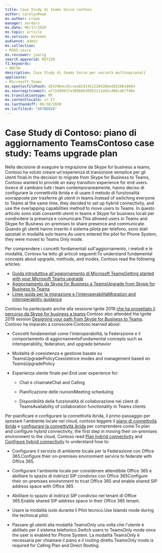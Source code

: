 ```yaml
---
title: Case Study di teams Voice contoso
author: CarolynRowe
ms.author: crowe
manager: serdars
ms.date: 06/17/2020
ms.topic: article
ms.service: msteams
audience: admin
ms.collection:
- M365-voice
ms.reviewer: jowrig
search.appverid: MET150
f1.keywords:
- NOCSH
description: Case Study di teams Voice per società multinazionali
appliesto:
- Microsoft Teams
ms.openlocfilehash: d5429b4c45ccea82d1451210438bedd328618604
ms.sourcegitcommit: af15d99837a389b6b26952211e65cd68c4b7f46e
ms.translationtype: MT
ms.contentlocale: it-IT
ms.lasthandoff: 06/18/2020
ms.locfileid: "44786018"
---
```

# <a name="contoso-case-study-teams-upgrade-plan"></a><span data-ttu-id="93fbf-103">Case Study di Contoso: piano di aggiornamento Teams</span><span class="sxs-lookup"><span data-stu-id="93fbf-103">Contoso case study: Teams upgrade plan</span></span>

<span data-ttu-id="93fbf-104">Nella decisione di eseguire la migrazione da Skype for business a teams, Contoso ha voluto creare un'esperienza di transizione semplice per gli utenti finali.</span><span class="sxs-lookup"><span data-stu-id="93fbf-104">In the decision to migrate from Skype for Business to Teams, Contoso wanted to provide an easy transition experience for end users.</span></span> <span data-ttu-id="93fbf-105">Invece di cambiare tutti i team contemporaneamente, hanno deciso di configurare la connettività ibrida e di usare il metodo di funzionalità sovrapposte per trasferire gli utenti in teams.</span><span class="sxs-lookup"><span data-stu-id="93fbf-105">Instead of switching everyone to Teams at the same time, they decided to set up hybrid connectivity, and use the overlapping capabilities method to move users to Teams.</span></span> <span data-ttu-id="93fbf-106">In questo articolo sono stati consentiti utenti in teams e Skype for business locali per condividere la presenza e comunicare.</span><span class="sxs-lookup"><span data-stu-id="93fbf-106">This allowed users in Teams and Skype for Business on-premises to share presence and communicate.</span></span> <span data-ttu-id="93fbf-107">Quando gli utenti hanno inserito il sistema pilota per telefono, sono stati spostati in modalità solo teams.</span><span class="sxs-lookup"><span data-stu-id="93fbf-107">As users entered the pilot for Phone System, they were moved to Teams Only mode.</span></span>

<span data-ttu-id="93fbf-108">Per comprendere i concetti fondamentali sull'aggiornamento, i metodi e le modalità, Contoso ha letto gli articoli seguenti:</span><span class="sxs-lookup"><span data-stu-id="93fbf-108">To understand fundamental concepts about upgrade, methods, and modes, Contoso read the following articles:</span></span>

- [<span data-ttu-id="93fbf-109">Guida introduttiva all'aggiornamento di Microsoft Teams</span><span class="sxs-lookup"><span data-stu-id="93fbf-109">Getting started with your Microsoft Teams upgrade</span></span>](upgrade-start-here.md)
- [<span data-ttu-id="93fbf-110">Aggiornamento da Skype for Business a Teams</span><span class="sxs-lookup"><span data-stu-id="93fbf-110">Upgrade from Skype for Business to Teams</span></span>](upgrade-to-teams-on-prem-overview.md) 
- [<span data-ttu-id="93fbf-111">Linee guida per la migrazione e l'interoperabilità</span><span class="sxs-lookup"><span data-stu-id="93fbf-111">Migration and interoperability guidance</span></span>](migration-interop-guidance-for-teams-with-skype.md)
 
<span data-ttu-id="93fbf-112">Contoso ha partecipato anche alla sessione Ignite 2019 [che ha progettato il percorso da Skype for business a teams](https://myignite.techcommunity.microsoft.com/sessions/81820?source=sessions).</span><span class="sxs-lookup"><span data-stu-id="93fbf-112">Contoso also attended the Ignite 2019 session [Designing your path from Skype for Business to Teams](https://myignite.techcommunity.microsoft.com/sessions/81820?source=sessions).</span></span> <span data-ttu-id="93fbf-113">Contoso ha imparato a conoscere:</span><span class="sxs-lookup"><span data-stu-id="93fbf-113">Contoso learned about:</span></span>

- <span data-ttu-id="93fbf-114">Concetti fondamentali come l'interoperabilità, la Federazione e il comportamento di aggiornamento</span><span class="sxs-lookup"><span data-stu-id="93fbf-114">Fundamental concepts such as interoperability, federation, and upgrade behavior</span></span> 

- <span data-ttu-id="93fbf-115">Modalità di coesistenza e gestione basate su TeamsUpgradePolicy</span><span class="sxs-lookup"><span data-stu-id="93fbf-115">Coexistence modes and management based on TeamsUpgradePolicy</span></span> 

- <span data-ttu-id="93fbf-116">Esperienza utente finale per:</span><span class="sxs-lookup"><span data-stu-id="93fbf-116">End user experience for:</span></span> 

  - <span data-ttu-id="93fbf-117">Chat e chiamate</span><span class="sxs-lookup"><span data-stu-id="93fbf-117">Chat and Calling</span></span> 

  - <span data-ttu-id="93fbf-118">Pianificazione delle riunioni</span><span class="sxs-lookup"><span data-stu-id="93fbf-118">Meeting scheduling</span></span> 

  - <span data-ttu-id="93fbf-119">Disponibilità della funzionalità di collaborazione nei client di Teams</span><span class="sxs-lookup"><span data-stu-id="93fbf-119">Availability of collaboration functionality in Teams clients</span></span> 

<span data-ttu-id="93fbf-120">Per pianificare e configurare la connettività ibrida, il primo passaggio per spostare l'ambiente locale nel cloud, contoso leggere il [piano di connettività ibrida](https://docs.microsoft.com/SkypeForBusiness/hybrid/plan-hybrid-connectivity) e [configurare la connettività ibrida](https://docs.microsoft.com/SkypeForBusiness/hybrid/configure-hybrid-connectivity) per comprendere come:</span><span class="sxs-lookup"><span data-stu-id="93fbf-120">To plan and configure hybrid connectivity, the first step in moving their on-premises environment to the cloud, Contoso read [Plan hybrid connectivity](https://docs.microsoft.com/SkypeForBusiness/hybrid/plan-hybrid-connectivity) and [Configure hybrid connectivity](https://docs.microsoft.com/SkypeForBusiness/hybrid/configure-hybrid-connectivity) to understand how to:</span></span> 

  - <span data-ttu-id="93fbf-121">Configurare il servizio di ambiente locale per la Federazione con Office 365.</span><span class="sxs-lookup"><span data-stu-id="93fbf-121">Configure their on-premises environment service to federate with Office 365.</span></span> 

  - <span data-ttu-id="93fbf-122">Configurare l'ambiente locale per considerare attendibile Office 365 e abilitare lo spazio di indirizzi SIP condiviso con Office 365</span><span class="sxs-lookup"><span data-stu-id="93fbf-122">Configure their on-premises environment to trust Office 365 and enable shared SIP address space with Office 365</span></span> 

  - <span data-ttu-id="93fbf-123">Abilitare lo spazio di indirizzi SIP condiviso nel tenant di Office 365.</span><span class="sxs-lookup"><span data-stu-id="93fbf-123">Enable shared SIP address space in their Office 365 tenant.</span></span>

  - <span data-ttu-id="93fbf-124">Usare la modalità isole durante il Pilot tecnico.</span><span class="sxs-lookup"><span data-stu-id="93fbf-124">Use Islands mode during the technical pilot.</span></span>

  - <span data-ttu-id="93fbf-125">Passare gli utenti alla modalità TeamsOnly una volta che l'utente è abilitato per il sistema telefonico.</span><span class="sxs-lookup"><span data-stu-id="93fbf-125">Switch users to TeamsOnly mode once the user is enabled for Phone System.</span></span> <span data-ttu-id="93fbf-126">La modalità TeamsOnly è necessaria per chiamare il piano e il routing diretto.</span><span class="sxs-lookup"><span data-stu-id="93fbf-126">TeamsOnly mode is required for  Calling Plan and Direct Routing.</span></span> 
